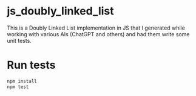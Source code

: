 # js_doubly_linked_list

This is a Doubly Linked List implementation in JS that I generated while working with various AIs 
(ChatGPT and others) and had them write some unit tests.

# Run tests

```bash
npm install
npm test
```
